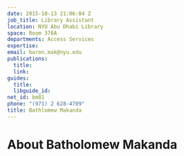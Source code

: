 ```yaml
---
date: 2015-10-13 21:06:04 Z
job_title: Library Assistant
location: NYU Abu Dhabi Library
space: Room 376A
departments: Access Services
expertise: 
email: baron.mak@nyu.edu
publications:
  title: 
  link: 
guides:
  title: 
  libguide_id: 
net_id: bm81
phone: "(971) 2 628-4709"
title: Bathlomew Makanda
---
```


# About Batholomew Makanda